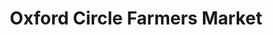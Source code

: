 ---
title: "Oxford Circle Farmers Market"
url: /philadelphia/oxford-circle-farmers-market/
shop: Hofladen
---